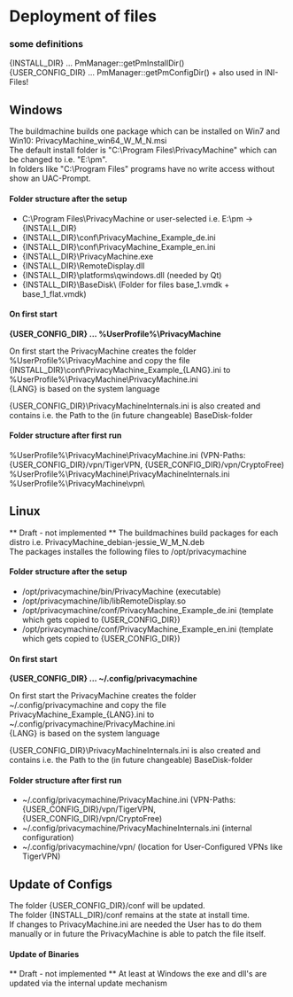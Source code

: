 # Deployment of files

### some definitions
{INSTALL_DIR} ... PmManager::getPmInstallDir()  
{USER_CONFIG_DIR} ... PmManager::getPmConfigDir()  + also used in INI-Files!  

## Windows

The buildmachine builds one package which can be installed on Win7 and Win10: PrivacyMachine_win64_W_M_N.msi  
The default install folder is "C:\Program Files\PrivacyMachine" which can be changed to i.e. "E:\pm".  
In folders like "C:\Program Files\" programs have no write access without show an UAC-Prompt.  


#### Folder structure after the setup  

* C:\Program Files\PrivacyMachine or user-selected i.e. E:\pm -> {INSTALL_DIR}  
* {INSTALL_DIR}\conf\PrivacyMachine_Example_de.ini
* {INSTALL_DIR}\conf\PrivacyMachine_Example_en.ini
* {INSTALL_DIR}\PrivacyMachine.exe
* {INSTALL_DIR}\RemoteDisplay.dll
* {INSTALL_DIR}\platforms\qwindows.dll (needed by Qt)
* {INSTALL_DIR}\BaseDisk\ (Folder for files base_1.vmdk + base_1_flat.vmdk)  


#### On first start

**{USER_CONFIG_DIR} ... %UserProfile%\PrivacyMachine**

On first start the PrivacyMachine creates the folder %UserProfile%\PrivacyMachine and copy the file {INSTALL_DIR}\conf\PrivacyMachine_Example_{LANG}.ini to %UserProfile%\PrivacyMachine\PrivacyMachine.ini  
{LANG} is based on the system language   

{USER_CONFIG_DIR}\PrivacyMachineInternals.ini is also created and contains i.e. the Path to the (in future changeable) BaseDisk-folder


#### Folder structure after first run

%UserProfile%\PrivacyMachine\PrivacyMachine.ini (VPN-Paths: {USER_CONFIG_DIR}/vpn/TigerVPN, {USER_CONFIG_DIR}/vpn/CryptoFree)
%UserProfile%\PrivacyMachine\PrivacyMachineInternals.ini
%UserProfile%\PrivacyMachine\vpn\


## Linux

** Draft - not implemented **
The buildmachines build packages for each distro i.e. PrivacyMachine_debian-jessie_W_M_N.deb  
The packages installes the following files to /opt/privacymachine

#### Folder structure after the setup

* /opt/privacymachine/bin/PrivacyMachine (executable)  
* /opt/privacymachine/lib/libRemoteDisplay.so
* /opt/privacymachine/conf/PrivacyMachine_Example_de.ini  (template which gets copied to {USER_CONFIG_DIR})
* /opt/privacymachine/conf/PrivacyMachine_Example_en.ini  (template which gets copied to {USER_CONFIG_DIR})

#### On first start

**{USER_CONFIG_DIR} ... ~/.config/privacymachine**

On first start the PrivacyMachine creates the folder ~/.config/privacymachine and copy the file PrivacyMachine_Example_{LANG}.ini to ~/.config/privacymachine/PrivacyMachine.ini  
{LANG} is based on the system language   

{USER_CONFIG_DIR}\PrivacyMachineInternals.ini is also created and contains i.e. the Path to the (in future changeable) BaseDisk-folder


#### Folder structure after first run

* ~/.config/privacymachine/PrivacyMachine.ini (VPN-Paths: {USER_CONFIG_DIR}/vpn/TigerVPN, {USER_CONFIG_DIR}/vpn/CryptoFree)
* ~/.config/privacymachine/PrivacyMachineInternals.ini (internal configuration)  
* ~/.config/privacymachine/vpn/ (location for User-Configured VPNs like TigerVPN)


## Update of Configs

The folder {USER_CONFIG_DIR}/conf will be updated.  
The folder {INSTALL_DIR}/conf remains at the state at install time.  
If changes to PrivacyMachine.ini are needed the User has to do them manually or in future the PrivacyMachine is able to patch the file itself.

#### Update of Binaries

** Draft - not implemented **
At least at Windows the exe and dll's are updated via the internal update mechanism
